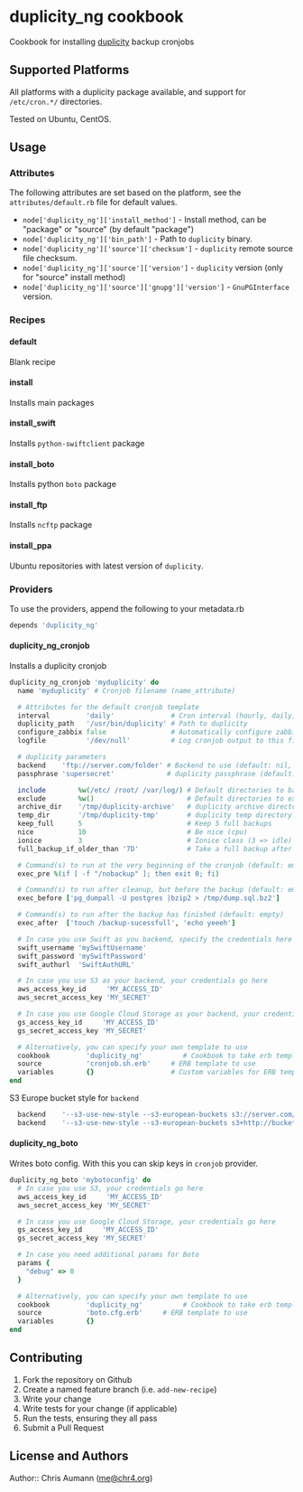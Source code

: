 # duplicity\_ng cookbook

Cookbook for installing [duplicity](http://duplicity.nongnu.org/) backup cronjobs

## Supported Platforms

All platforms with a duplicity package available, and support for `/etc/cron.*/` directories.

Tested on Ubuntu, CentOS.


## Usage

### Attributes

The following attributes are set based on the platform, see the `attributes/default.rb` file for default values.

* `node['duplicity_ng']['install_method']` - Install method, can be "package" or "source" (by default "package")
* `node['duplicity_ng']['bin_path']` - Path to `duplicity` binary.
* `node['duplicity_ng']['source']['checksum']` - `duplicity` remote source file checksum.
* `node['duplicity_ng']['source']['version']` - `duplicity` version (only for "source" install method)
* `node['duplicity_ng']['source']['gnupg']['version']` - `GnuPGInterface` version.


### Recipes

#### default

Blank recipe

#### install

Installs main packages

#### install_swift

Installs `python-swiftclient` package

#### install_boto

Installs python `boto` package

#### install_ftp

Installs `ncftp` package

#### install_ppa

Ubuntu repositories with latest version of `duplicity`.


### Providers

To use the providers, append the following to your metadata.rb

```ruby
depends 'duplicity_ng'
```

#### duplicity_ng\_cronjob

Installs a duplicity cronjob

```ruby
duplicity_ng_cronjob 'myduplicity' do
  name 'myduplicity' # Cronjob filename (name_attribute)

  # Attributes for the default cronjob template
  interval         'daily'              # Cron interval (hourly, daily, monthly)
  duplicity_path   '/usr/bin/duplicity' # Path to duplicity
  configure_zabbix false                # Automatically configure zabbix user paremeters
  logfile          '/dev/null'          # Log cronjob output to this file

  # duplicity parameters
  backend    'ftp://server.com/folder' # Backend to use (default: nil, required!)
  passphrase 'supersecret'             # duplicity passphrase (default: nil, required!)

  include        %w(/etc/ /root/ /var/log/) # Default directories to backup
  exclude        %w()                       # Default directories to exclude from backup
  archive_dir    '/tmp/duplicity-archive'   # duplicity archive directory
  temp_dir       '/tmp/duplicity-tmp'       # duplicity temp directory
  keep_full      5                          # Keep 5 full backups
  nice           10                         # Be nice (cpu)
  ionice         3                          # Ionice class (3 => idle)
  full_backup_if_older_than '7D'            # Take a full backup after this interval

  # Command(s) to run at the very beginning of the cronjob (default: empty)
  exec_pre %(if [ -f "/nobackup" ]; then exit 0; fi)

  # Command(s) to run after cleanup, but before the backup (default: empty)
  exec_before ['pg_dumpall -U postgres |bzip2 > /tmp/dump.sql.bz2']

  # Command(s) to run after the backup has finished (default: empty)
  exec_after  ['touch /backup-sucessfull', 'echo yeeeh']

  # In case you use Swift as you backend, specify the credentials here
  swift_username 'mySwiftUsername'
  swift_password 'mySwiftPassword'
  swift_authurl  'SwiftAuthURL'

  # In case you use S3 as your backend, your credentials go here
  aws_access_key_id     'MY_ACCESS_ID'
  aws_secret_access_key 'MY_SECRET'

  # In case you use Google Cloud Storage as your backend, your credentials go here
  gs_access_key_id     'MY_ACCESS_ID'
  gs_secret_access_key 'MY_SECRET'

  # Alternatively, you can specify your own template to use
  cookbook         'duplicity_ng'          # Cookbook to take erb template from
  source           'cronjob.sh.erb'     # ERB template to use
  variables        {}                   # Custom variables for ERB template
end
```

S3 Europe bucket style for `backend`
```ruby
  backend    '--s3-use-new-style --s3-european-buckets s3://server.com/bucket[/prefix]' # S3 EU bucket
  backend    '--s3-use-new-style --s3-european-buckets s3+http://bucket[/prefix]' # S3 EU bucket
```

#### duplicity_ng\_boto

Writes boto config. With this you can skip keys in `cronjob` provider.

```ruby
duplicity_ng_boto 'mybotoconfig' do
  # In case you use S3, your credentials go here
  aws_access_key_id     'MY_ACCESS_ID'
  aws_secret_access_key 'MY_SECRET'

  # In case you use Google Cloud Storage, your credentials go here
  gs_access_key_id     'MY_ACCESS_ID'
  gs_secret_access_key 'MY_SECRET'

  # In case you need additional params for Boto
  params {
    "debug" => 0
  }

  # Alternatively, you can specify your own template to use
  cookbook         'duplicity_ng'          # Cookbook to take erb template from
  source           'boto.cfg.erb'     # ERB template to use
  variables        {}
end  
```

## Contributing

1. Fork the repository on Github
2. Create a named feature branch (i.e. `add-new-recipe`)
3. Write your change
4. Write tests for your change (if applicable)
5. Run the tests, ensuring they all pass
6. Submit a Pull Request


## License and Authors

Author:: Chris Aumann (<me@chr4.org>)
